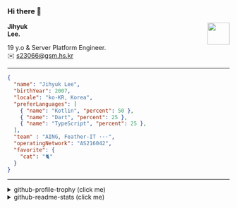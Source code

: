 ### Hi there 👋
<img src="https://github.githubassets.com/images/mona-loading-default.gif" width="50px" align="right">
</a>

**Jihyuk\
Lee.**

19 y.o & Server Platform Engineer.\
✉️ <s23066@gsm.hs.kr>

---

```json
{
  "name": "Jihyuk Lee",
  "birthYear": 2007,
  "locale": "ko-KR, Korea",
  "preferLanguages": [
    { "name": "Kotlin", "percent": 50 },
    { "name": "Dart", "percent": 25 },
    { "name": "TypeScript", "percent": 25 },
  ],
  "team" : "AING, Feather-IT ···",
  "operatingNetwork": "AS216042",
  "favorite": {
    "cat": "🐈"
  }
}
```
---
<details>
  <summary>github-profile-trophy (click me)</summary>
  
![](https://github-profile-trophy.vercel.app/?username=withJihyuk&row=1&column=8&theme=nord)
  
</details>
<details>
  <summary>github-readme-stats (click me)</summary>
  
<!--START_SECTION:waka-->
![Lines of code](https://img.shields.io/badge/%EC%A0%80%EB%8A%94%20%EC%97%AC%ED%83%9C%EA%B9%8C%EC%A7%80%20-792.2%20thousand%20%EC%A4%84%EC%9D%98%20%EC%BD%94%EB%93%9C%EB%A5%BC%20%EC%9E%91%EC%84%B1%ED%96%88%EC%96%B4%EC%9A%94.-blue)

**저는 아침형 인간이에요. 🐤** 

```text
🌞 아침                     997 commits         ██████░░░░░░░░░░░░░░░░░░░   22.40 % 
🌆 낮　                     1540 commits        █████████░░░░░░░░░░░░░░░░   34.60 % 
🌃 저녁                     1567 commits        █████████░░░░░░░░░░░░░░░░   35.21 % 
🌙 밤　                     347 commits         ██░░░░░░░░░░░░░░░░░░░░░░░   07.80 % 
```


📊 **저는 이번주를 이렇게 시간을 보냈어요.** 

```text
🕑︎ Timezone: Asia/Seoul

💬 프로그래밍 언어들: 
Kotlin                   4 hrs 26 mins       ██████████████░░░░░░░░░░░   54.85 % 
YAML                     1 hr 49 mins        ██████░░░░░░░░░░░░░░░░░░░   22.44 % 
Markdown                 55 mins             ███░░░░░░░░░░░░░░░░░░░░░░   11.44 % 
TypeScript               34 mins             ██░░░░░░░░░░░░░░░░░░░░░░░   07.14 % 
SQL                      15 mins             █░░░░░░░░░░░░░░░░░░░░░░░░   03.22 % 

🔥 에디터들: 
IntelliJ IDEA            4 hrs 47 mins       ███████████████░░░░░░░░░░   59.15 % 
VS Code                  3 hrs 18 mins       ██████████░░░░░░░░░░░░░░░   40.85 % 

💻 운영 체제들: 
Mac                      8 hrs 6 mins        █████████████████████████   100.00 % 
```


 Last Updated on 15/10/2025 18:52:19 UTC
<!--END_SECTION:waka-->

</details>

</div>

